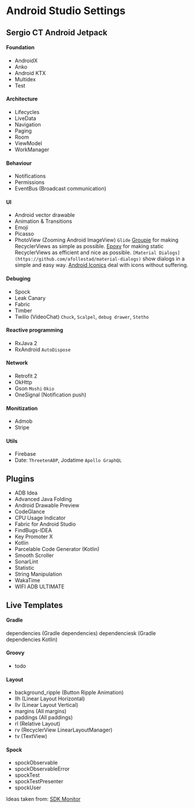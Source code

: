 # Android Studio Settings

## Sergio CT Android Jetpack

#### Foundation
- AndroidX
- Anko
- Android KTX
- Multidex
- Test

#### Architecture
- Lifecycles
- LiveData
- Navigation
- Paging
- Room
- ViewModel
- WorkManager

#### Behaviour
- Notifications
- Permissions
- EventBus (Broadcast communication)

#### UI
- Android vector drawable
- Animation & Transitions
- Emoji
- Picasso
- PhotoView (Zooming Android ImageView)
`Glide`
[Groupie](https://github.com/lisawray/groupie) for making RecyclerViews as simple as possible.
[Epoxy](https://github.com/airbnb/epoxy) for making static RecyclerViews as efficient and nice as possible.
`[Material Dialogs](https://github.com/afollestad/material-dialogs)` show dialogs in a simple and easy way.
[Android Iconics](https://github.com/mikepenz/Android-Iconics) deal with icons without suffering.

#### Debuging
- Spock
- Leak Canary
- Fabric
- Timber
- Twilio (VideoChat)
`Chuck`, `Scalpel`, `debug drawer`, `Stetho`
  
#### Reactive programming
- RxJava 2
- RxAndroid
`AutoDispose`

#### Network
- Retrofit 2
- OkHttp
- Gson
`Moshi`
`Okio`
- OneSignal (Notification push)

#### Monitization
- Admob
- Stripe

#### Utils
- Firebase
- Date: `ThreetenABP`, Jodatime
`Apollo GraphQL`

## Plugins
- ADB Idea
- Advanced Java Folding
- Android Drawable Preview
- CodeGlance
- CPU Usage Indicator
- Fabric for Android Studio
- FindBugs-IDEA
- Key Promoter X
- Kotlin
- Parcelable Code Generator (Kotlin)
- Smooth Scroller
- SonarLint
- Statistic
- String Manipulation
- WakaTime
- WIFI ADB ULTIMATE

## Live Templates

#### Gradle
dependencies (Gradle dependencies)
dependenciesk (Gradle dependencies Kotlin)

#### Groovy
- todo

#### Layout
- background_ripple (Button Ripple Animation)
- llh (Linear Layout Horizontal)
- llv (Linear Layout Vertical)
- margins (All margins)
- paddings (All paddings)
- rl (Relative Layout)
- rv (RecyclerView LinearLayoutManager)
- tv (TextView)

#### Spock
- spockObservable
- spockObservableError
- spockTest
- spockTestPresenter
- spockUser



Ideas taken from:
[SDK Monitor](https://github.com/bernaferrari/SDKMonitor)
